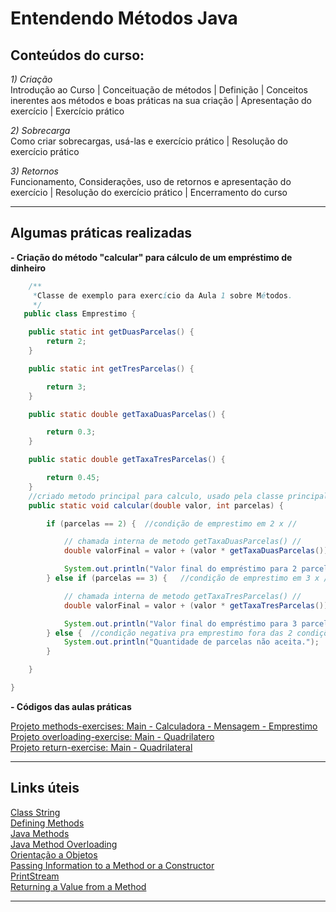 # Entendendo Métodos Java

## Conteúdos do curso:  

_1) Criação_  
Introdução ao Curso | Conceituação de métodos | Definição | Conceitos inerentes aos métodos e boas práticas na sua criação | Apresentação do exercício | Exercício prático  

_2) Sobrecarga_  
Como criar sobrecargas, usá-las e exercício prático | Resolução do exercício prático  

_3) Retornos_  
Funcionamento, Considerações, uso de retornos e apresentação
do exercício | Resolução do exercício prático | Encerramento do curso  

---

## Algumas práticas realizadas  

**- Criação do método "calcular" para cálculo de um empréstimo de dinheiro** 
```java
    /**
     *Classe de exemplo para exercício da Aula 1 sobre Métodos.
     */
   public class Emprestimo {

    public static int getDuasParcelas() {
        return 2;
    }

    public static int getTresParcelas() {

        return 3;
    }

    public static double getTaxaDuasParcelas() {

        return 0.3;
    }

    public static double getTaxaTresParcelas() {

        return 0.45;
    }
    //criado metodo principal para calculo, usado pela classe principal Main //
    public static void calcular(double valor, int parcelas) {

        if (parcelas == 2) {  //condição de emprestimo em 2 x //

            // chamada interna de metodo getTaxaDuasParcelas() //
            double valorFinal = valor + (valor * getTaxaDuasParcelas());

            System.out.println("Valor final do empréstimo para 2 parcelas: R$ " + valorFinal);
        } else if (parcelas == 3) {   //condição de emprestimo em 3 x //

            // chamada interna de metodo getTaxaTresParcelas() //
            double valorFinal = valor + (valor * getTaxaTresParcelas());

            System.out.println("Valor final do empréstimo para 3 parcelas: R$ " + valorFinal);
        } else {  //condição negativa pra emprestimo fora das 2 condições permitidas //
            System.out.println("Quantidade de parcelas não aceita.");
        }

    }

}
```
 
**- Códigos das aulas práticas**

[Projeto methods-exercises: Main - Calculadora - Mensagem - Emprestimo]()  
[Projeto overloading-exercise: Main - Quadrilatero]()  
[Projeto return-exercise: Main - Quadrilateral]()  

---

## Links úteis  

[Class String](https://docs.oracle.com/javase/7/docs/api/java/lang/String.html)  
[Defining Methods](https://docs.oracle.com/javase/tutorial/java/javaOO/methods.html)  
[Java Methods](https://www.w3schools.com/java/java_methods.asp)  
[Java Method Overloading](https://www.w3schools.com/java/java_methods_overloading.asp)  
[Orientação a Objetos](https://www.casadocodigo.com.br/products/livro-oo-conceitos)  
[Passing Information to a Method or a Constructor](https://docs.oracle.com/javase/tutorial/java/javaOO/arguments.html)  
[PrintStream](https://docs.oracle.com/javase/7/docs/api/java/io/PrintStream.html)  
[Returning a Value from a Method](https://docs.oracle.com/javase/tutorial/java/javaOO/returnvalue.html)

---
